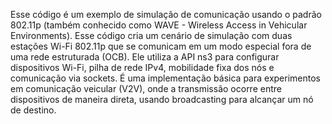 Esse código é um exemplo de simulação de comunicação usando o padrão 802.11p (também conhecido como WAVE - Wireless Access in Vehicular Environments).
Esse código cria um cenário de simulação com duas estações Wi-Fi 802.11p que se comunicam em um modo especial fora de uma rede estruturada (OCB). Ele utiliza a API ns3 para configurar dispositivos Wi-Fi, pilha de rede IPv4, mobilidade fixa dos nós e comunicação via sockets. É uma implementação básica para experimentos em comunicação veicular (V2V), onde a transmissão ocorre entre dispositivos de maneira direta, usando broadcasting para alcançar um nó de destino.